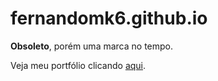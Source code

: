 # fernandomk6.github.io

**Obsoleto**, porém uma marca no tempo. 

Veja meu portfólio clicando [aqui](https://fernandomk6.github.io/).
